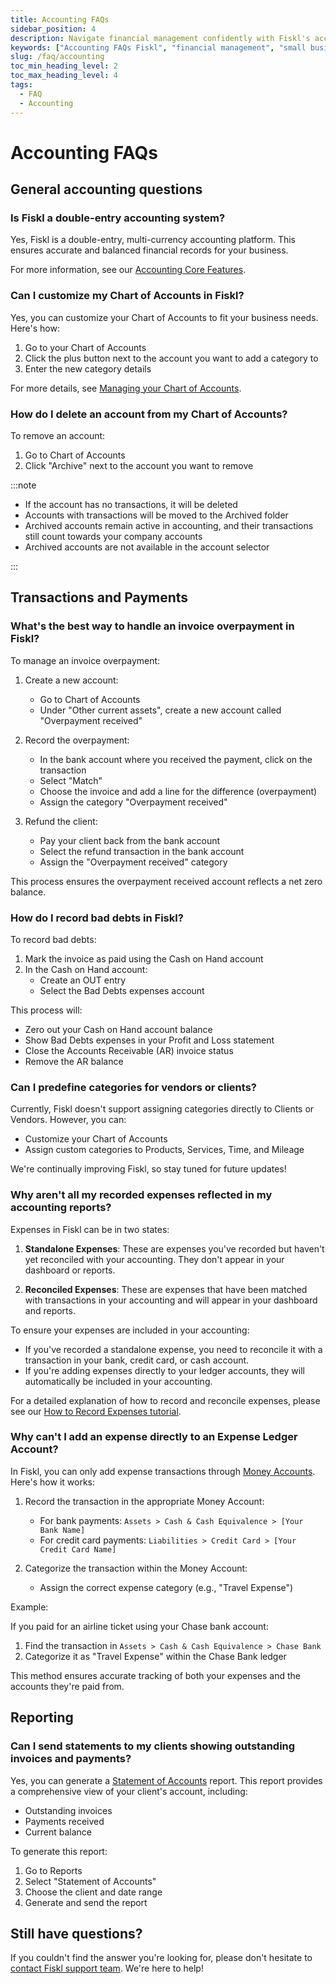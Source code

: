 ```yaml
---
title: Accounting FAQs
sidebar_position: 4
description: Navigate financial management confidently with Fiskl's accounting FAQs. Find quick answers to common questions and optimize your processes.
keywords: ["Accounting FAQs Fiskl", "financial management", "small business accounting", "common questions"]
slug: /faq/accounting
toc_min_heading_level: 2
toc_max_heading_level: 4
tags:
  - FAQ
  - Accounting
---
```


# Accounting FAQs

## General accounting questions

### Is Fiskl a double-entry accounting system?

Yes, Fiskl is a double-entry, multi-currency accounting platform. This ensures accurate and balanced financial records for your business.

For more information, see our [Accounting Core Features](/docs/category/core-features).

### Can I customize my Chart of Accounts in Fiskl?

Yes, you can customize your Chart of Accounts to fit your business needs. Here's how:

1. Go to your Chart of Accounts
2. Click the plus button next to the account you want to add a category to
3. Enter the new category details

For more details, see [Managing your Chart of Accounts](../Core-Features/Accounting/chart-of-accounts.md).

### How do I delete an account from my Chart of Accounts?

To remove an account:

1. Go to Chart of Accounts
2. Click "Archive" next to the account you want to remove

:::note

- If the account has no transactions, it will be deleted
- Accounts with transactions will be moved to the Archived folder
- Archived accounts remain active in accounting, and their transactions still count towards your company accounts
- Archived accounts are not available in the account selector

:::

## Transactions and Payments

### What's the best way to handle an invoice overpayment in Fiskl?

To manage an invoice overpayment:

1. Create a new account:
   - Go to Chart of Accounts
   - Under "Other current assets", create a new account called "Overpayment received"

2. Record the overpayment:
   - In the bank account where you received the payment, click on the transaction
   - Select "Match"
   - Choose the invoice and add a line for the difference (overpayment)
   - Assign the category "Overpayment received"

3. Refund the client:
   - Pay your client back from the bank account
   - Select the refund transaction in the bank account
   - Assign the "Overpayment received" category

This process ensures the overpayment received account reflects a net zero balance.

### How do I record bad debts in Fiskl?

To record bad debts:

1. Mark the invoice as paid using the Cash on Hand account
2. In the Cash on Hand account:
   - Create an OUT entry
   - Select the Bad Debts expenses account

This process will:

- Zero out your Cash on Hand account balance
- Show Bad Debts expenses in your Profit and Loss statement
- Close the Accounts Receivable (AR) invoice status
- Remove the AR balance

### Can I predefine categories for vendors or clients?

Currently, Fiskl doesn't support assigning categories directly to Clients or Vendors. However, you can:

- Customize your Chart of Accounts
- Assign custom categories to Products, Services, Time, and Mileage

We're continually improving Fiskl, so stay tuned for future updates!

### Why aren't all my recorded expenses reflected in my accounting reports?

Expenses in Fiskl can be in two states:

1. **Standalone Expenses**: These are expenses you've recorded but haven't yet reconciled with your accounting. They don't appear in your dashboard or reports.

2. **Reconciled Expenses**: These are expenses that have been matched with transactions in your accounting and will appear in your dashboard and reports.

To ensure your expenses are included in your accounting:

- If you've recorded a standalone expense, you need to reconcile it with a transaction in your bank, credit card, or cash account.
- If you're adding expenses directly to your ledger accounts, they will automatically be included in your accounting.

For a detailed explanation of how to record and reconcile expenses, please see our [How to Record Expenses tutorial](/docs/tutorials/accounting/how-to-record-expenses).

### Why can't I add an expense directly to an Expense Ledger Account?

In Fiskl, you can only add expense transactions through [Money Accounts](/docs/Tutorials/Banking/how-to-import-bank#understanding-money-accounts-in-fiskl). Here's how it works:

1. Record the transaction in the appropriate Money Account:
   - For bank payments: `Assets > Cash & Cash Equivalence > [Your Bank Name]`
   - For credit card payments: `Liabilities > Credit Card > [Your Credit Card Name]`

2. Categorize the transaction within the Money Account:
   - Assign the correct expense category (e.g., "Travel Expense")

Example:

If you paid for an airline ticket using your Chase bank account:

1. Find the transaction in `Assets > Cash & Cash Equivalence > Chase Bank`
1. Categorize it as "Travel Expense" within the Chase Bank ledger

This method ensures accurate tracking of both your expenses and the accounts they're paid from.

## Reporting

### Can I send statements to my clients showing outstanding invoices and payments?

Yes, you can generate a [Statement of Accounts](../Core-Features/Accounting/Reports/statement-of-accounts) report. This report provides a comprehensive view of your client's account, including:

- Outstanding invoices
- Payments received
- Current balance

To generate this report:

1. Go to Reports
2. Select "Statement of Accounts"
3. Choose the client and date range
4. Generate and send the report

## Still have questions?

If you couldn't find the answer you're looking for, please don't hesitate to [contact Fiskl support team](mailto:support@fiskl.com). We're here to help!
